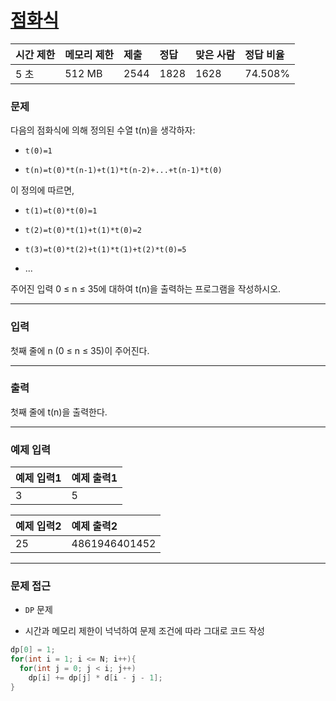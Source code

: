 # [점화식](https://www.acmicpc.net/problem/13699)

<div align = center>

| 시간 제한 | 메모리 제한 | 제출 | 정답 | 맞은 사람 | 정답 비율 |
| :-------- | :---------- | :--- | :--- | :-------- | :-------- |
| 5 초      | 512 MB      | 2544 | 1828 | 1628      | 74.508%   |

</div>

### 문제

다음의 점화식에 의해 정의된 수열 t(n)을 생각하자:

  - `t(0)=1`

  - `t(n)=t(0)*t(n-1)+t(1)*t(n-2)+...+t(n-1)*t(0)`

이 정의에 따르면,

  - `t(1)=t(0)*t(0)=1`

  - `t(2)=t(0)*t(1)+t(1)*t(0)=2`

  - `t(3)=t(0)*t(2)+t(1)*t(1)+t(2)*t(0)=5`

  - ...

주어진 입력 0 ≤ n ≤ 35에 대하여 t(n)을 출력하는 프로그램을 작성하시오.

---

### 입력

첫째 줄에 n (0 ≤ n ≤ 35)이 주어진다.

---

### 출력

첫째 줄에 t(n)을 출력한다.

---

### 예제 입력

| 예제 입력1 | 예제 출력1 |
| :--------- | :--------- |
| 3          | 5          |

| 예제 입력2 | 예제 출력2    |
| :--------- | :------------ |
| 25         | 4861946401452 |

---

### 문제 접근

  - `DP` 문제

  - 시간과 메모리 제한이 넉넉하여 문제 조건에 따라 그대로 코드 작성

  ```cpp
  dp[0] = 1;
  for(int i = 1; i <= N; i++){
    for(int j = 0; j < i; j++)
      dp[i] += dp[j] * d[i - j - 1];
  }
  ```
